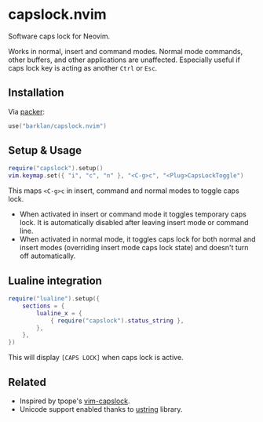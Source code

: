# capslock.nvim

Software caps lock for Neovim.

Works in normal, insert and command modes. Normal mode commands, other buffers, and other applications
are unaffected. Especially useful if caps lock key is acting as another `Ctrl` or `Esc`.

## Installation

Via [packer](https://github.com/wbthomason/packer.nvim):

```lua
use("barklan/capslock.nvim")
```

## Setup & Usage

```lua
require("capslock").setup()
vim.keymap.set({ "i", "c", "n" }, "<C-g>c", "<Plug>CapsLockToggle")
```

This maps `<C-g>c` in insert, command and normal modes to toggle caps lock.

- When activated in insert or command mode it toggles temporary caps lock.
It is automatically disabled after leaving insert mode or command line.
- When activated in normal mode, it toggles caps lock for both normal and insert modes
(overriding insert mode caps lock state) and doesn't turn off automatically.

## Lualine integration

```lua
require("lualine").setup({
    sections = {
        lualine_x = {
            { require("capslock").status_string },
        },
    },
})
```

This will display `[CAPS LOCK]` when caps lock is active.

## Related

- Inspired by tpope's [vim-capslock](https://github.com/tpope/vim-capslock).
- Unicode support enabled thanks to
[ustring](https://github.com/wikimedia/mediawiki-extensions-Scribunto/tree/master/includes/engines/LuaCommon/lualib/ustring)
library.

